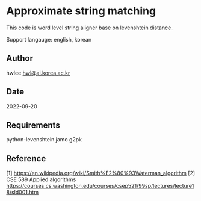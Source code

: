 # Approximate string matching

This code is word level string aligner base on levenshtein distance.

Support langauge: english, korean

## Author
hwlee
hwl@ai.korea.ac.kr

## Date

2022-09-20

## Requirements

python-levenshtein
jamo
g2pk

## Reference

[1] https://en.wikipedia.org/wiki/Smith%E2%80%93Waterman_algorithm 
[2] CSE 589 Applied algorithms https://courses.cs.washington.edu/courses/csep521/99sp/lectures/lecture18/sld001.htm

